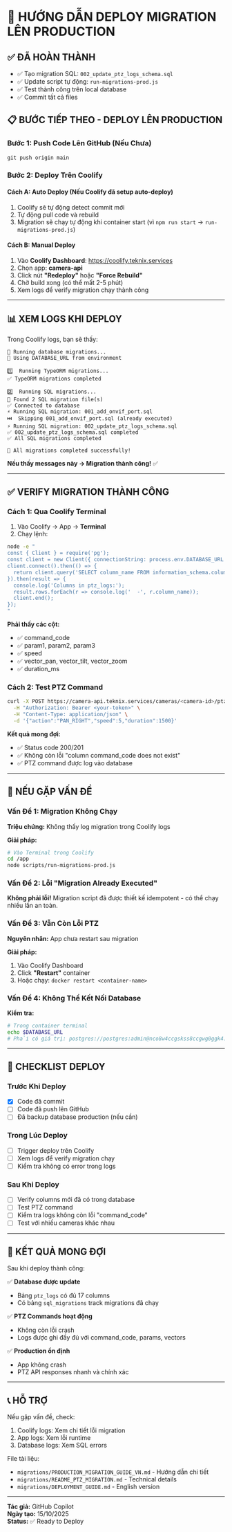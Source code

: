 # 🚀 HƯỚNG DẪN DEPLOY MIGRATION LÊN PRODUCTION

## ✅ ĐÃ HOÀN THÀNH
- ✅ Tạo migration SQL: `002_update_ptz_logs_schema.sql`
- ✅ Update script tự động: `run-migrations-prod.js`
- ✅ Test thành công trên local database
- ✅ Commit tất cả files

## 📋 BƯỚC TIẾP THEO - DEPLOY LÊN PRODUCTION

### Bước 1: Push Code Lên GitHub (Nếu Chưa)
```powershell
git push origin main
```

### Bước 2: Deploy Trên Coolify

#### Cách A: Auto Deploy (Nếu Coolify đã setup auto-deploy)
1. Coolify sẽ tự động detect commit mới
2. Tự động pull code và rebuild
3. Migration sẽ chạy tự động khi container start (vì `npm run start` → `run-migrations-prod.js`)

#### Cách B: Manual Deploy
1. Vào **Coolify Dashboard**: https://coolify.teknix.services
2. Chọn app: **camera-api**
3. Click nút **"Redeploy"** hoặc **"Force Rebuild"**
4. Chờ build xong (có thể mất 2-5 phút)
5. Xem logs để verify migration chạy thành công

---

## 📊 XEM LOGS KHI DEPLOY

Trong Coolify logs, bạn sẽ thấy:

```
🔄 Running database migrations...
📍 Using DATABASE_URL from environment

1️⃣  Running TypeORM migrations...
✅ TypeORM migrations completed

2️⃣  Running SQL migrations...
📄 Found 2 SQL migration file(s)
✅ Connected to database
⚡ Running SQL migration: 001_add_onvif_port.sql
⏭️  Skipping 001_add_onvif_port.sql (already executed)
⚡ Running SQL migration: 002_update_ptz_logs_schema.sql
✅ 002_update_ptz_logs_schema.sql completed
✅ All SQL migrations completed

🎉 All migrations completed successfully!
```

**Nếu thấy messages này → Migration thành công!** ✅

---

## ✅ VERIFY MIGRATION THÀNH CÔNG

### Cách 1: Qua Coolify Terminal
1. Vào Coolify → App → **Terminal**
2. Chạy lệnh:
```bash
node -e "
const { Client } = require('pg');
const client = new Client({ connectionString: process.env.DATABASE_URL });
client.connect().then(() => {
  return client.query('SELECT column_name FROM information_schema.columns WHERE table_name = \'ptz_logs\' ORDER BY ordinal_position');
}).then(result => {
  console.log('Columns in ptz_logs:');
  result.rows.forEach(r => console.log('  -', r.column_name));
  client.end();
});
"
```

**Phải thấy các cột:**
- ✅ command_code
- ✅ param1, param2, param3
- ✅ speed
- ✅ vector_pan, vector_tilt, vector_zoom
- ✅ duration_ms

### Cách 2: Test PTZ Command
```bash
curl -X POST https://camera-api.teknix.services/cameras/<camera-id>/ptz/control \
  -H "Authorization: Bearer <your-token>" \
  -H "Content-Type: application/json" \
  -d '{"action":"PAN_RIGHT","speed":5,"duration":1500}'
```

**Kết quả mong đợi:**
- ✅ Status code 200/201
- ✅ Không còn lỗi "column command_code does not exist"
- ✅ PTZ command được log vào database

---

## 🔧 NẾU GẶP VẤN ĐỀ

### Vấn Đề 1: Migration Không Chạy
**Triệu chứng:** Không thấy log migration trong Coolify logs

**Giải pháp:**
```bash
# Vào Terminal trong Coolify
cd /app
node scripts/run-migrations-prod.js
```

### Vấn Đề 2: Lỗi "Migration Already Executed"
**Không phải lỗi!** Migration script đã được thiết kế idempotent - có thể chạy nhiều lần an toàn.

### Vấn Đề 3: Vẫn Còn Lỗi PTZ
**Nguyên nhân:** App chưa restart sau migration

**Giải pháp:**
1. Vào Coolify Dashboard
2. Click **"Restart"** container
3. Hoặc chạy: `docker restart <container-name>`

### Vấn Đề 4: Không Thể Kết Nối Database
**Kiểm tra:**
```bash
# Trong container terminal
echo $DATABASE_URL
# Phải có giá trị: postgres://postgres:admin@nco8w4ccgskss8ccgwg0ggk4:5432/Camera_api
```

---

## 📝 CHECKLIST DEPLOY

### Trước Khi Deploy
- [x] Code đã commit
- [ ] Code đã push lên GitHub
- [ ] Đã backup database production (nếu cần)

### Trong Lúc Deploy
- [ ] Trigger deploy trên Coolify
- [ ] Xem logs để verify migration chạy
- [ ] Kiểm tra không có error trong logs

### Sau Khi Deploy
- [ ] Verify columns mới đã có trong database
- [ ] Test PTZ command
- [ ] Kiểm tra logs không còn lỗi "command_code"
- [ ] Test với nhiều cameras khác nhau

---

## 🎯 KẾT QUẢ MONG ĐỢI

Sau khi deploy thành công:

✅ **Database được update**
- Bảng `ptz_logs` có đủ 17 columns
- Có bảng `sql_migrations` track migrations đã chạy

✅ **PTZ Commands hoạt động**
- Không còn lỗi crash
- Logs được ghi đầy đủ với command_code, params, vectors

✅ **Production ổn định**
- App không crash
- PTZ API responses nhanh và chính xác

---

## 📞 HỖ TRỢ

Nếu gặp vấn đề, check:
1. Coolify logs: Xem chi tiết lỗi migration
2. App logs: Xem lỗi runtime
3. Database logs: Xem SQL errors

File tài liệu:
- `migrations/PRODUCTION_MIGRATION_GUIDE_VN.md` - Hướng dẫn chi tiết
- `migrations/README_PTZ_MIGRATION.md` - Technical details
- `migrations/DEPLOYMENT_GUIDE.md` - English version

---

**Tác giả:** GitHub Copilot  
**Ngày tạo:** 15/10/2025  
**Status:** ✅ Ready to Deploy
